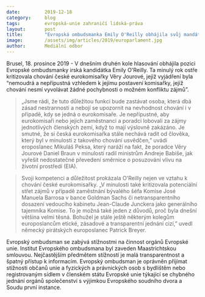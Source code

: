 ```yaml
---
date:         2019-12-18
category:     blog
tags:         evropská-unie zahraničí lidská-práva
layout:       post
title:        "Evropská ombudsmanka Emily O'Reilly obhájila svůj mandát"
image:        /assets/img/articles/2019/europarlament.jpg
author:       Mediální odbor
---
```



Brusel, 18. prosince 2019 - V dnešním druhén kole hlasování obhájila pozici Evropské ombudsmanky irská kandidátka Emily O'Reilly. Ta minulý rok ostře kritizovala chování české  eurokomisařky Věry Jourové, jejíž vyjádření byla “nemoudrá a nepřípustná vzhledem k jejímu postavení komisařky, jejíž chování nesmí vyvolávat žádné pochybnosti o možném konfliktu zájmů”.


> „Jsme rádi, že tuto důležitou funkci bude zastávat osoba, která dbá zásad nestrannosti a nebojí se upozornit na nevhodnost chování i v případě, kdy se jedná o eurokomisaře. Je nepřípustné, aby eurokomisaři nebo jejich zaměstnanci a poradci  lobovali za zájmy jednotlivých členských zemí, když to mají výslovně zakázáno. Je smutné, že si česká eurokomisařka stále nechává radit od člověka, který byl v minulosti z takového chování usvědčen,” uvádí eroposlanec Mikuláš Peksa, který naráží na fakt, že poradce Věry Jourové Daniel Braun v minulosti radil ministrům Andreje Babiše, jak vyřešit  nedostatečné převedení směrnice o posuzování vlivu na životní prostředí (EIA).


> Svoji kompetenci a důležitost prokázala O'Reilly nejen ve vztahu k chování  české eurokomisařky. „V minulosti také kritizovala potenciální střet zájmů v případě zaměstnání bývalého šéfa Komise José Manuela Barrosa v bance Goldman Sachs či netransparentního dosazení vedoucího kabinetu Jean-Claude Junckera jako generálního tajemníka Komise. To  je možná také jeden z důvodů, proč byla dnešní většina velmi těsná. Bohužel je stále ještě některým kolegům europoslancům etické, zásadové a transparentní jednání cizí,”  uvedl  německý pirátských europoslanec Patrick Breyer.


Evropský ombudsman se zabývá stížnostmi na činnost orgánů Evropské unie. Institut Evropského ombudsmana byl zaveden Maastrichtskou smlouvou. Nejčastějším předmětem stížností je malá transparentnost a špatný přístup k informacím. Evropský ombudsman je oprávněn přijímat stížnosti občanů unie a fyzických a právnických osob s bydlištěm nebo registrovaným sídlem v členském státu Evropské unie týkající se chybného jednání orgánů společenství s výjimkou Evropského soudního dvora a Soudu první instance.
